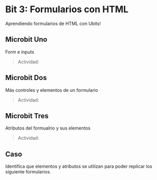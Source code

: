 # Bit 3: Formularios con HTML

Aprendiendo formularios de HTML con Ubits!

## Microbit Uno

Form e inputs

> Actividad:

## Microbit Dos

Más controles y elementos de un formulario

> Actividad:

## Microbit Tres

Atributos del formualrio y sus elementos

> Actividad:

## Caso

Identifica que elementos y atributos se utilizan para poder replicar los siguiente formularios.
